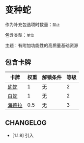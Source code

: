 # 变种蛇

作为补充包选项时数量：`禁止`

包含类型：`单位`

主题：有附加功能性的高质量基础资源

## 包含卡牌

卡牌 | 权重 | 解锁条件 | 等级
--- | --- | --- | ---
[幼蛇](../卡牌/幼蛇.md) | 1 | 无 | 2
[白蛇](../卡牌/白蛇.md) | 1 | 无 | 2
[海德拉](../卡牌/海德拉.md) | 0.5 | 无 | 3

## CHANGELOG

- [1.1.8] 引入

